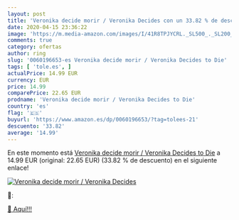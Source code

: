 ```yaml
---
layout: post
title: 'Veronika decide morir / Veronika Decides con un 33.82 % de descuento'
date: 2020-04-15 23:36:22
image: 'https://m.media-amazon.com/images/I/41R8TPJYCRL._SL500_._SL200_.jpg'
comments: true
category: ofertas
author: ring
slug: '0060196653-es Veronika decide morir / Veronika Decides to Die'
tags: [ 'tole.es', ]
actualPrice: 14.99 EUR
currency: EUR
price: 14.99
comparePrice: 22.65 EUR
prodname: 'Veronika decide morir / Veronika Decides to Die'
country: 'es'
flag: '🇪🇸'
buyurl: 'https://www.amazon.es/dp/0060196653/?tag=tolees-21'
descuento: '33.82'
average: '14.99'
---
```


En este momento está [Veronika decide morir / Veronika Decides to Die](https://www.amazon.es/dp/0060196653/?tag=tolees-21) a 14.99 EUR (original: 22.65 EUR) (33.82 %  de descuento) en el siguiente enlace!

[![Veronika decide morir / Veronika Decides](https://m.media-amazon.com/images/I/41R8TPJYCRL._SL500_._SL200_.jpg)](https://www.amazon.es/dp/0060196653/?tag=tolees-21)

🔎:


[🛒 Aquí!!!](https://www.amazon.es/dp/0060196653/?tag=tolees-21)
